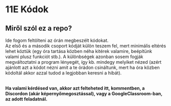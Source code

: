 # 11E Kódok

## Miről szól ez a repo?
Ide fogom feltölteni az órán megbeszélt kódokat.<br>
Az első és a második csoport kódját külön teszem fel, mert minimális eltérés lehet köztük 
(egy óra tartása közben néha kitérek valamire, beépítünk valami plusz funkciót stb.). 
A különbségek azonban sosem fogják megváltoztatni a program lényegét, így kb. mindegy melyiket nézed 
(azért ajánlott azt a kódot nézni amit a te órádon csináltunk, mert ha óra közben kódoltál akkor azzal tudod 
a legjobban keresni a hibát).

<br>
<b>Ha valami kérdésed van, akkor azt felteheted itt, kommentben, a Discordon (akár képernyőmegosztással), 
vagy a GoogleClassroom-ban, az adott feladatnál.</b>

